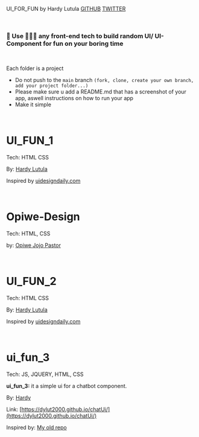 UI_FOR_FUN by Hardy Lutula [GITHUB](https://github.com/dylut2000) [TWITTER](https://twitter.com/dylut2000)

<br />

### 🤔 Use 🤷🏻‍♂️ any front-end tech to build random UI/ UI-Component for fun on your boring time

<br />

Each folder is a project

- Do not push to the `main` branch `(fork, clone, create your own branch, add your project folder...)`
- Please make sure u add a README.md that has a screenshot of your app, aswell instructions on how to run your app
- Make it simple

<br />

# UI_FUN_1

Tech: HTML CSS

By: [Hardy Lutula](https://twitter.com/dylut2000)

Inspired by [uidesigndaily.com](https://uidesigndaily.com/posts/figma-users-list-card-day-1542)

<br />

# Opiwe-Design

Tech: HTML, CSS

by: [Opiwe Jojo Pastor](https://github.com/Opiwe)

<br />

# UI_FUN_2

Tech: HTML CSS

By: [Hardy Lutula](https://twitter.com/dylut2000)

Inspired by [uidesigndaily.com](https://uidesigndaily.com/posts/figma-search-categories-day-1552)

<br />

# ui_fun_3

Tech: JS, JQUERY, HTML, CSS

**ui_fun_3:** it a simple ui for a chatbot component.

By: [Hardy](https://twitter.com/dylut2000)

Link: [https://dylut2000.github.io/chatUi/](https://dylut2000.github.io/chatUi/)

Inspired by: [My old repo](https://github.com/dylut2000/chatUi)

